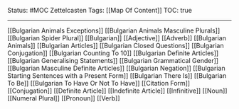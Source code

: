 Status: #MOC 
Zettelcasten Tags: [[Map Of Content]]
TOC: true

---

[[Bulgarian Animals Exceptions]]
[[Bulgarian Animals Masculine Plurals]]
[[Bulgarian Spider Plural]]
[[Bulgarian]]
[[Adjective]]
[[Adverb]]
[[Bulgarian Animals]]
[[Bulgarian Articles]]
[[Bulgarian Closed Questions]]
[[Bulgarian Conjugation]]
[[Bulgarian Counting To 10]]
[[Bulgarian Definite Articles]]
[[Bulgarian Generalising Statements]]
[[Bulgarian Grammatical Gender]]
[[Bulgarian Masculine Definite Articles]]
[[Bulgarian Negation]]
[[Bulgarian Starting Sentences with a Present Form]]
[[Bulgarian There Is]]
[[Bulgarian To Be]]
[[Bulgarian To Have Or Not To Have]]
[[Citation Form]]
[[Conjugation]]
[[Definite Article]]
[[Indefinite Article]]
[[Infinitive]]
[[Noun]]
[[Numeral Plural]]
[[Pronoun]]
[[Verb]]


